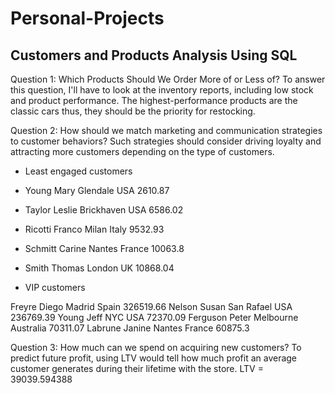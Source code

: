 # Personal-Projects

## Customers and Products Analysis Using SQL

Question 1: Which Products Should We Order More of or Less of?
To answer this question, I'll have to look at the inventory reports, including low stock and product performance. 
The highest-performance products are the classic cars thus, they should be the priority for restocking. 

Question 2: How should we match marketing and communication strategies to customer behaviors?
Such strategies should consider driving loyalty and attracting more customers depending on the type of customers. 

* Least engaged customers

* Young	  Mary	  Glendale	 USA	  2610.87
* Taylor  Leslie	Brickhaven USA	  6586.02
* Ricotti	Franco	Milan	     Italy	9532.93
* Schmitt	Carine 	Nantes	   France	10063.8
* Smith	  Thomas 	London     UK	    10868.04
 
* VIP customers

Freyre	 Diego 	Madrid	   Spain	    326519.66
Nelson	 Susan	San Rafael USA	      236769.39
Young	   Jeff	  NYC	       USA	      72370.09
Ferguson Peter	Melbourne	 Australia	70311.07
Labrune	 Janine Nantes	   France	    60875.3 

Question 3: How much can we spend on acquiring new customers?
To predict future profit, using LTV would tell how much profit an average customer generates during their lifetime with the store. 
LTV = 39039.594388
